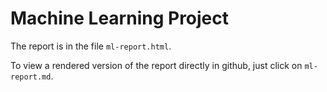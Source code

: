 # Machine Learning Project

The report is in the file `ml-report.html`.

To view a rendered version of the report directly in github, just click on `ml-report.md`.

